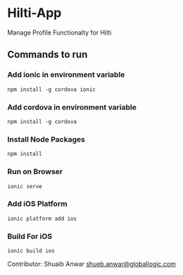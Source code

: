 # Hilti-App
Manage Profile Functionalty for Hilti


## Commands to run

### Add ionic in environment variable
```
npm install -g cordova ionic
```
### Add cordova in environment variable
```
npm install -g cordova
```

### Install Node Packages
```
npm install
```

### Run on Browser
```
ionic serve
```

### Add iOS Platform
```
ionic platform add ios
```

### Build For iOS
```
ionic build ios
```


Contributor:
Shuaib Anwar <shueb.anwar@globallogic.com>
